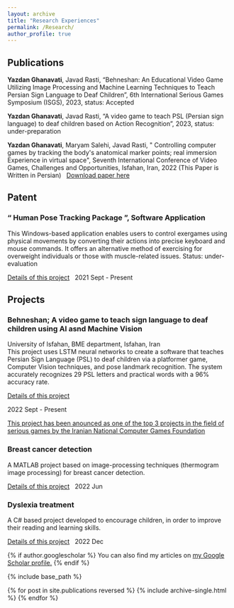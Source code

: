 ```yaml
---
layout: archive
title: "Research Experiences"
permalink: /Research/
author_profile: true
---
```



## Publications
**Yazdan Ghanavati**, Javad Rasti, “Behneshan: An Educational Video Game Utilizing Image Processing and Machine Learning Techniques to Teach Persian Sign Language to Deaf Children”, 6th International Serious Games Symposium (ISGS), 2023, status: Accepted
&nbsp;
&nbsp;

**Yazdan Ghanavati**, Javad Rasti, “A video game to teach PSL (Persian sign language) to deaf children based on Action Recognition”, 2023, status: under-preparation
&nbsp;
&nbsp;

**Yazdan Ghanavati**, Maryam Salehi, Javad Rasti, " Controlling computer games by tracking the body's anatomical marker points; real immersion Experience in virtual space", Seventh International Conference of Video Games, Challenges and Opportunities, Isfahan, Iran, 2022 (This Paper is Written in Persian)
&nbsp;
[Download paper here](https://civilica.com/doc/1445614)
&nbsp;

## Patent
### “ Human Pose Tracking Package ”, Software Application		 			        
This Windows-based application enables users to control exergames using physical movements by converting their actions into precise keyboard and mouse commands. It offers an alternative method of exercising for overweight individuals or those with muscle-related issues. Status: under-evaluation
&nbsp;

[Details of this project](https://github.com/Yazdan-Ghanavati/Human-Pose-Tracking-Package)
&nbsp;
2021 Sept - Present
&nbsp;
&nbsp;
&nbsp;



## Projects
### Behneshan; A video game to teach sign language to deaf children using AI asnd Machine Vision       	         
University of Isfahan, BME department, Isfahan, Iran				          
This project uses LSTM neural networks to create a software that teaches Persian Sign Language (PSL) to deaf children via a platformer game, Computer Vision techniques, and pose landmark recognition. The system accurately recognizes 29 PSL letters and practical words with a 96% accuracy rate.
&nbsp;

[Details of this project](https://github.com/Yazdan-Ghanavati/Behneshan)
&nbsp;
&nbsp;

2022 Sept - Present
&nbsp;
&nbsp;

[This project has been anounced as one of the top 3 projects in the field of serious games by the Iranian National Computer Games Foundation](https://ircg.ir/s/2ff)
&nbsp;
&nbsp;

### Breast cancer detection			   							           
A MATLAB project based on image-processing techniques (thermogram image processing) for breast cancer detection. 
&nbsp;
&nbsp;

[Details of this project](https://github.com/Yazdan-Ghanavati/Breast-Cancer-Detection)
&nbsp;
2022 Jun
&nbsp;

### Dyslexia treatment 											          
A C# based project developed to encourage children, in order to improve their reading and learning skills. 
&nbsp;
&nbsp;

[Details of this project](https://github.com/Yazdan-Ghanavati/Dyslexia-)
&nbsp;
2022 Dec
&nbsp;
&nbsp;



{% if author.googlescholar %}
  You can also find my articles on <u><a href="{{author.googlescholar}}">my Google Scholar profile</a>.</u>
{% endif %}

{% include base_path %}

{% for post in site.publications reversed %}
  {% include archive-single.html %}
{% endfor %}
